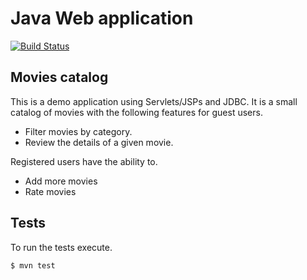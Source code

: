 # Java Web application

[![Build Status](https://travis-ci.org/MontealegreLuis/movies.svg?branch=master)](https://travis-ci.org/MontealegreLuis/movies)


## Movies catalog

This is a demo application using Servlets/JSPs and JDBC. It is a small 
catalog of movies with the following features for guest users.

* Filter movies by category.
* Review the details of a given movie.

Registered users have the ability to.

* Add more movies
* Rate movies

## Tests

To run the tests execute.

```
$ mvn test
```
